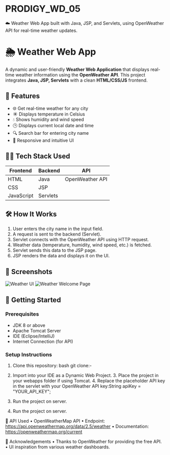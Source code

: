 # PRODIGY_WD_05
☁️ Weather Web App built with Java, JSP, and Servlets, using OpenWeather API for real-time weather updates.


# 🌦️ Weather Web App

A dynamic and user-friendly **Weather Web Application** that displays real-time weather information using the **OpenWeather API**. This project integrates **Java, JSP, Servlets** with a clean **HTML/CSS/JS** frontend.

## 📌 Features

- 🌐 Get real-time weather for any city
- ☀️ Displays temperature in Celsius
- 💧 Shows humidity and wind speed
- 🕒 Displays current local date and time
- 🔍 Search bar for entering city name
- 🎨 Responsive and intuitive UI

## 🧑‍💻 Tech Stack Used

| Frontend  | Backend       | API              |
|-----------|----------------|------------------|
| HTML      | Java           | OpenWeather API  |
| CSS       | JSP            |                  |
| JavaScript| Servlets       |                  |

## 🛠️ How It Works

1. User enters the city name in the input field.
2. A request is sent to the backend (Servlet).
3. Servlet connects with the OpenWeather API using HTTP request.
4. Weather data (temperature, humidity, wind speed, etc.) is fetched.
5. Servlet sends this data to the JSP page.
6. JSP renders the data and displays it on the UI.

## 📸 Screenshots

![Weather UI](screenshots/screenshot1.png)
![Weather Welcome Page](screenshots/screenshot2.png)

## 🚀 Getting Started

### Prerequisites

- JDK 8 or above
- Apache Tomcat Server
- IDE (Eclipse/IntelliJ)
- Internet Connection (for API)

### Setup Instructions

1. Clone this repository:
   bash
   git clone:-

  2.	Import into your IDE as a Dynamic Web Project.
	3.	Place the project in your webapps folder if using Tomcat.
	4.	Replace the placeholder API key in the servlet with your OpenWeather API key:String apiKey = "YOUR_API_KEY";
  5.	Run the project on server.

5.	Run the project on server.

🔐 API Used
	•	OpenWeatherMap API
	•	Endpoint: https://api.openweathermap.org/data/2.5/weather
	•	Documentation: https://openweathermap.org/current

🙌 Acknowledgements
	•	Thanks to OpenWeather for providing the free API.
	•	UI inspiration from various weather dashboards.
    
